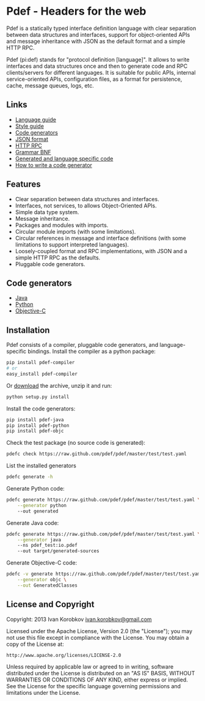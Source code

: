 Pdef - Headers for the web
==========================
Pdef is a statically typed interface definition language with clear separation between data
structures and interfaces, support for object-oriented APIs and message inheritance with JSON as
the default format and a simple HTTP RPC.

Pdef (pi:def) stands for "protocol definition [language]". It allows to write interfaces and
data structures once and then to generate code and RPC clients/servers for different languages.
It is suitable for public APIs, internal service-oriented APIs, configuration files,
as a format for persistence, cache, message queues, logs, etc.

Links
-----
- [Language guide](docs/language-guide.md)
- [Style guide](docs/style-guide.md)
- [Code generators](docs/code-generators.md)
- [JSON format](docs/json-format.md)
- [HTTP RPC](docs/http-rpc.md)
- [Grammar BNF](docs/grammar.bnf)
- [Generated and language specific code](docs/generated-lang-specific-code.md)
- [How to write a code generator](docs/how-to-write-code-generator.md)

Features
--------
- Clear separation between data structures and interfaces.
- Interfaces, not services, to allows Object-Oriented APIs.
- Simple data type system.
- Message inheritance.
- Packages and modules with imports.
- Circular module imports (with some limitations).
- Circular references in message and interface definitions
  (with some limitations to support interpreted languages).
- Loosely-coupled format and RPC implementations, with JSON and a simple HTTP RPC as the defaults.
- Pluggable code generators.

Code generators
---------------
- [Java](https://github.com/pdef/pdef-java)
- [Python](https://github.com/pdef/pdef-python)
- [Objective-C](https://github.com/pdef/pdef-objc)

Installation
------------
Pdef consists of a compiler, pluggable code generators, and language-specific bindings.
Install the compiler as a python package:
```bash
pip install pdef-compiler
# or
easy_install pdef-compiler
```

Or [download](https://github.com/pdef/pdef/releases) the archive, unzip it and run:
```bash
python setup.py install
```

Install the code generators:
```bash
pip install pdef-java
pip install pdef-python
pip install pdef-objc
```

Check the test package (no source code is generated):
```bash
pdefc check https://raw.github.com/pdef/pdef/master/test/test.yaml
```

List the installed generators
```bash
pdefc generate -h
```

Generate Python code:
```bash
pdefc generate https://raw.github.com/pdef/pdef/master/test/test.yaml \
    --generator python
    --out generated
```

Generate Java code:
```bash
pdefc generate https://raw.github.com/pdef/pdef/master/test/test.yaml \
    --generator java
    --ns pdef_test:io.pdef
    --out target/generated-sources
```

Generate Objective-C code:
```bash
pdefc -v generate https://raw.github.com/pdef/pdef/master/test/test.yaml \
    --generator objc \
    --out GeneratedClasses
```


License and Copyright
---------------------
Copyright: 2013 Ivan Korobkov <ivan.korobkov@gmail.com>

Licensed under the Apache License, Version 2.0 (the "License");
you may not use this file except in compliance with the License.
You may obtain a copy of the License at:

    http://www.apache.org/licenses/LICENSE-2.0

Unless required by applicable law or agreed to in writing, software
distributed under the License is distributed on an "AS IS" BASIS,
WITHOUT WARRANTIES OR CONDITIONS OF ANY KIND, either express or implied.
See the License for the specific language governing permissions and
limitations under the License.
